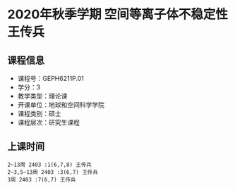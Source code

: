 # 2020年秋季学期 空间等离子体不稳定性 王传兵






## 课程信息

- 课程号：GEPH6211P.01
- 学分：3
- 教学类型：理论课
- 开课单位：地球和空间科学学院
- 课程类别：硕士
- 课程层次：研究生课程

## 上课时间

```
2~13周 2403 :1(6,7,8) 王传兵
2~3,5~13周 2403 :3(6,7) 王传兵
3周 2403 :7(6,7) 王传兵
```

